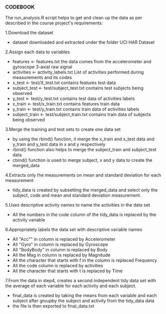 ### CODEBOOK

The run_analysis.R script helps to get and clean up the data as per described in the course project's requirements:

1.Download the dataset
  + dataset downloaded and extracted under the folder UCI HAR Dataset

2.Assign each data to variables
  + features <- features.txt
  the data comes from the accelerometer and gyroscope 3-axial raw signal
  + activities <- activity_labels.txt
  List of activities performed during measurements and its codes
  + x_test <- test/X_test.txt
  contains features test data
  + subject_test <- test/subject_test.txt
  contains test subjects being observed
  + y_test <- test/y_test.txt
  contains test data of activities labels
  + x_train <- test/x_train.txt
  contains features train data
  + y_train <- test/y_train.txt
  contains train data of activities labels
  + subject_train <- test/subject_train.txt
  contains train data of subjects being observed
  
  
3.Merge the training and test sets to create one data set
  + by using the rbind() function, it merge the x_train and x_test data and y_train and y_test data in x and y respectively
  + rbind() function also helps to merge the subject_train and subject_test data 
  + cbind() function is used to merge subject, x and y data to create the merged_data 


4.Extracts only the measurements on mean and standard deviation for each measurement
  + tidy_data is created by subsetting the merged_data and select only the subject, code and mean and standard deviation measurement.



5.Uses descriptive activity names to name the activities in the data set
  + All the numbers in the code column of the tidy_data is replaced by the activity variable



6.Appropriately labels the data set with descriptive variable names
  + All "Acc"" in column is replaced by Accelerometer
  + All "Gyro"  in column is replaced by Gyroscope
  + All "BodyBody" in column is replaced by Body
  + All the Mag in column is replaced by Magnitude
  + All the character that starts with f in the column is replaced Frequency
  + All the code column is replaced by activities
  + All the character that starts with t is replaced by Time

7.From the data in step4, creates a second independent tidy data set with the average of each variable for each activity and each subject.
  + final_data is created by taking the means from each variable and each subject after groupby the subject and activity from the tidy_data data
  + the file is then exported to final_data.txt


